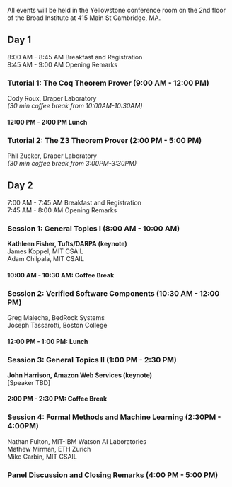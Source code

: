All events will be held in the Yellowstone conference room on the 2nd floor of the Broad Institute at 415 Main St Cambridge, MA.

## Day 1
8:00 AM - 8:45 AM Breakfast and Registration  
8:45 AM - 9:00 AM Opening Remarks  

### Tutorial 1: The Coq Theorem Prover (9:00 AM - 12:00 PM)
Cody Roux, Draper Laboratory  
_(30 min coffee break from 10:00AM-10:30AM)_  

#### 12:00 PM - 2:00 PM Lunch  

### Tutorial 2: The Z3 Theorem Prover (2:00 PM - 5:00 PM)
Phil Zucker, Draper Laboratory   
_(30 min coffee break from 3:00PM-3:30PM)_

## Day 2
7:00 AM - 7:45 AM Breakfast and Registration  
7:45 AM - 8:00 AM Opening Remarks 

### Session 1: General Topics I (8:00 AM - 10:00 AM)
**Kathleen Fisher, Tufts/DARPA (keynote)**  
James Koppel, MIT CSAIL  
Adam Chilpala, MIT CSAIL

#### 10:00 AM - 10:30 AM: Coffee Break

### Session 2: Verified Software Components (10:30 AM - 12:00 PM)
Greg Malecha, BedRock Systems  
Joseph Tassarotti, Boston College

#### 12:00 PM - 1:00 PM: Lunch

### Session 3: General Topics II (1:00 PM - 2:30 PM)
**John Harrison, Amazon Web Services (keynote)**  
[Speaker TBD]

#### 2:00 PM - 2:30 PM: Coffee Break

### Session 4: Formal Methods and Machine Learning (2:30PM - 4:00PM)
Nathan Fulton, MIT-IBM Watson AI Laboratories  
Mathew Mirman, ETH Zurich  
Mike Carbin, MIT CSAIL

### Panel Discussion and Closing Remarks (4:00 PM - 5:00 PM)
